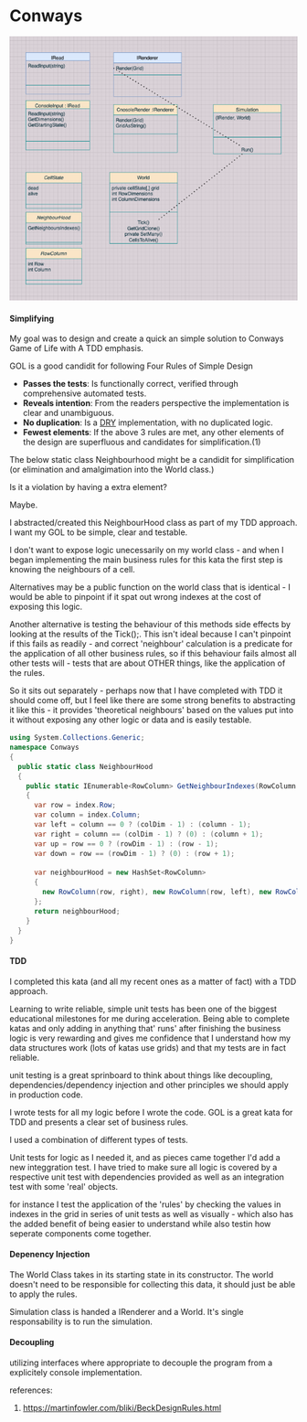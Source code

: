 # Conways

<img src="docs/plan.png">



#### Simplifying

My goal was to design and create a quick an simple solution to Conways Game of Life with A TDD emphasis. 

GOL is a good candidit for following Four Rules of Simple Design

- **Passes the tests**: Is functionally correct, verified through comprehensive automated tests.
- **Reveals intention**: From the readers perspective the implementation is clear and unambiguous.
- **No duplication**: Is a [DRY](https://en.wikipedia.org/wiki/Don't_repeat_yourself) implementation, with no duplicated logic.
- **Fewest elements**: If the above 3 rules are met, any other elements of the design are superfluous and candidates for simplification.(1)



The below static class Neighbourhood might be a candidit for simplification (or elimination and amalgimation into the World class.)

Is it a violation by having a extra element?

Maybe.

I abstracted/created this NeighbourHood class as part of my TDD approach. I want my GOL to be simple, clear and testable. 

I don't want to expose logic unecessarily on my world class - and when I began implementing the main business rules for this kata the first step is knowing the neighbours of a cell. 

Alternatives may be a public function on the world class that is identical - I would be able to pinpoint if it spat out wrong indexes at the cost of exposing this logic.

Another alternative is testing the behaviour of this methods side effects by looking at the results of the Tick();. This isn't ideal because I can't pinpoint if this fails as readily - and correct 'neighbour' calculation is a predicate for the application of all other business rules, so if this behaviour fails almost all other tests will - tests that are about OTHER things, like the application of the rules.

So it sits out separately - perhaps now that I have completed with TDD it should come off, but I feel like there are some strong benefits to abstracting it like this - it provides 'theoretical neighbours' based on the values put into it without exposing any other logic or data and is easily testable. 

```C#
using System.Collections.Generic;
namespace Conways
{
  public static class NeighbourHood
  {
    public static IEnumerable<RowColumn> GetNeighbourIndexes(RowColumn index, int rowDim, int colDim)
    {
      var row = index.Row;
      var column = index.Column;
      var left = column == 0 ? (colDim - 1) : (column - 1);
      var right = column == (colDim - 1) ? (0) : (column + 1);
      var up = row == 0 ? (rowDim - 1) : (row - 1);
      var down = row == (rowDim - 1) ? (0) : (row + 1);

      var neighbourHood = new HashSet<RowColumn>
      {
        new RowColumn(row, right), new RowColumn(row, left), new RowColumn(up, column), new RowColumn(down, column), new RowColumn(up, right), new RowColumn(up, left), new RowColumn(down, right), new RowColumn(down, left)
      };
      return neighbourHood;
    }
  }
}
```



#### TDD

I completed this kata (and all my recent ones as a matter of fact) with a TDD approach.

Learning to write reliable, simple unit tests has been one of the biggest educational milestones for me during acceleration. Being able to complete katas and only adding in anything that' runs' after finishing the business logic is very rewarding and gives me confidence that I understand how my data structures work (lots of katas use grids) and that my tests are in fact reliable.

unit testing is a great sprinboard to think about things like decoupling, dependencies/dependency injection and other principles we should apply in production code.

I wrote tests for all my logic before I wrote the code. GOL is a great kata for TDD and presents a clear set of business rules.

I used a combination of different types of tests.

Unit tests for logic as I needed it, and as pieces came together I'd add a new integgration test. I have tried to make sure all logic is covered by a respective unit test with dependencies provided as well as an integration test with some 'real' objects.

for instance I test the application of the 'rules' by checking the values in indexes in the grid in series of unit tests as well as visually - which also has the added benefit of being easier to understand while also testin how seperate components come together.

#### Depenency Injection

The World Class takes in its starting state in its constructor. The world doesn't need to be responsible for collecting this data, it should just be able to apply the rules. 



Simulation class is handed a IRenderer and a World.
It's single responsability is to run the simulation.





#### Decoupling

utilizing interfaces where appropriate to decouple the program from a explicitely console implementation.



references:

1) https://martinfowler.com/bliki/BeckDesignRules.html